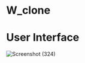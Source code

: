 # W_clone
# User Interface
![Screenshot (324)](https://github.com/Arpitjain250901/W_clone/assets/113784924/40acd5a1-7a82-44b8-b86f-c61efdc5d220)
